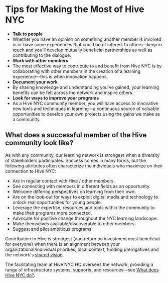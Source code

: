 # Tips for Making the Most of Hive NYC

* **Talk to people**
 * Whether you have an opinion on something another member is involved in or have some experiences that could be of interest to others—keep in touch and you’ll develop mutually beneficial partnerships as well as contributing to the dialogue.
* **Work with other members**
 * The most effective way to contribute to and benefit from Hive NYC is by collaborating with other members in the creation of a learning experience—this is when innovation happens.
* **Document your work**
 * By sharing knowledge and understanding you’ve gained, your learning benefits can be felt across the network and inspire others.
* **Look for ways to improve your programs**
 * As a Hive NYC community member, you will have access to innovative new tools and techniques in learning—a continuous source of valuable opportunities to develop your own projects using the gains we make as a community.

## What does a successful member of the Hive community look like?
As with any community, our learning network is strongest when a diversity of stakeholders participates. Success comes in many forms, but the following attributes often characterize the individuals who maximize on their connection to Hive NYC:
* Are in regular contact with Hive / other members.
* See connecting with members in different fields as an opportunity.
* Welcome differing perspectives on learning from their own.
* Are on the look-out for ways to exploit digital media and technology to unlock real opportunities for young people.
* Leverage the expertise, resources and tools within the community to make their programs more connected.
* Advocate for positive change throughout the NYC learning landscape.
* Make themselves available/discoverable to other members.
* Suggest and pilot ambitious programs.

Contribution to Hive is strongest (and return on investment most beneficial for everyone) when there is an alignment between your organizational/individual priorities, local context, funding prerogatives and the network's [shared vision](../why_a_learning_network/hive_vision_and_goals.html).

The facilitating team at Hive NYC HQ oversees the network, providing a range of infrastructure systems, supports, and resources—see [What does Hive NYC do?](../what_does_hive_nyc_do/README.md).

